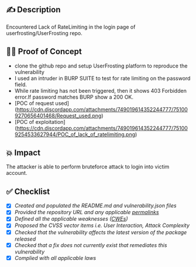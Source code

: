 ## ✍️ Description
Encountered Lack of RateLimiting in the login page of userfrosting/UserFrosting repo.
## 🕵️‍♂️ Proof of Concept 
* clone the github repo and setup UserFrosting platform to reproduce the vulnerability
* I used an intruder in BURP SUITE to test for rate limiting on the password field.
* While rate limiting has not been triggered, then it shows 403 Forbidden error.If password matches BURP show a 200 OK.
* [POC of request used] (https://cdn.discordapp.com/attachments/749019614352244777/751009270656401468/Request_used.png)
* [POC of exploitation] (https://cdn.discordapp.com/attachments/749019614352244777/751009254533627944/POC_of_lack_of_ratelimiting.png)
## 💥 Impact
The attacker is able to perform bruteforce attack to login into victim account.
## ✅ Checklist
- [x] _Created and populated the README.md and vulnerability.json files_
- [x] _Provided the repository URL and any applicable [permalinks]([https://help.github.com/en/github/managing-files-in-a-repository/getting-permanent-links-to-files](https://help.github.com/en/github/managing-files-in-a-repository/getting-permanent-links-to-files))_
- [x] _Defined all the applicable weaknesses ([CWEs]([https://cwe.mitre.org/](https://cwe.mitre.org/)))_
- [x] _Proposed the CVSS vector items i.e. User Interaction, Attack Complexity_
- [x] _Checked that the vulnerability affects the latest version of the package released_
- [x] _Checked that a fix does not currently exist that remediates this vulnerability_
- [x] _Complied with all applicable laws_
